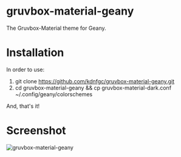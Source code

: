 
# gruvbox-material-geany
The Gruvbox-Material theme for Geany. 

# Installation
In order to use: 

1. git clone https://github.com/kdnfgc/gruvbox-material-geany.git
2. cd gruvbox-material-geany && cp gruvbox-material-dark.conf ~/.config/geany/colorschemes


And, that's it!

# Screenshot
![gruvbox-material-geany](https://user-images.githubusercontent.com/75000353/114949993-67e9b680-9e0f-11eb-86d9-f30a6da54404.png)
